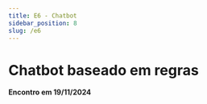 ```yaml
---
title: E6 - Chatbot
sidebar_position: 8
slug: /e6
---
```


# Chatbot baseado em regras

**Encontro em 19/11/2024**

